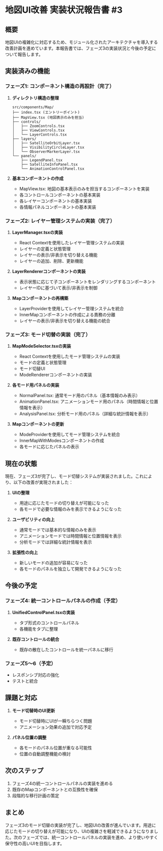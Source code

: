 # 地図UI改善 実装状況報告書 #3

## 概要

地図UIの複雑化に対応するため、モジュール化されたアーキテクチャを導入する改善計画を進めています。本報告書では、フェーズ3の実装状況と今後の予定について報告します。

## 実装済みの機能

### フェーズ1: コンポーネント構造の再設計（完了）

1. **ディレクトリ構造の整理**
   ```
   src/components/Map/
   ├── index.tsx (エントリーポイント)
   ├── MapView.tsx (地図表示のみを担当)
   ├── controls/
   │   ├── ZoomControls.tsx
   │   ├── ViewControls.tsx
   │   └── LayerControls.tsx
   ├── layers/
   │   ├── SatelliteOrbitLayer.tsx
   │   ├── VisibilityCircleLayer.tsx
   │   └── ObserverMarkerLayer.tsx
   └── panels/
       ├── LegendPanel.tsx
       ├── SatelliteInfoPanel.tsx
       └── AnimationControlPanel.tsx
   ```

2. **基本コンポーネントの作成**
   - MapView.tsx: 地図の基本表示のみを担当するコンポーネントを実装
   - 各コントロールコンポーネントの基本実装
   - 各レイヤーコンポーネントの基本実装
   - 各情報パネルコンポーネントの基本実装

### フェーズ2: レイヤー管理システムの実装（完了）

1. **LayerManager.tsxの実装**
   - React Contextを使用したレイヤー管理システムの実装
   - レイヤーの定義と状態管理
   - レイヤーの表示/非表示を切り替える機能
   - レイヤーの追加、削除、更新機能

2. **LayerRendererコンポーネントの実装**
   - 表示状態に応じて子コンポーネントをレンダリングするコンポーネント
   - レイヤーIDに基づいて表示/非表示を制御

3. **Mapコンポーネントの再構築**
   - LayerProviderを使用してレイヤー管理システムを統合
   - InnerMapコンポーネントの作成による責務の分離
   - レイヤーの表示/非表示を切り替える機能の統合

### フェーズ3: モード切替の実装（完了）

1. **MapModeSelector.tsxの実装**
   - React Contextを使用したモード管理システムの実装
   - モードの定義と状態管理
   - モード切替UI
   - ModeRendererコンポーネントの実装

2. **各モード用パネルの実装**
   - NormalPanel.tsx: 通常モード用のパネル（基本情報のみ表示）
   - AnimationPanel.tsx: アニメーションモード用のパネル（時間情報と位置情報を表示）
   - AnalysisPanel.tsx: 分析モード用のパネル（詳細な統計情報を表示）

3. **Mapコンポーネントの更新**
   - ModeProviderを使用してモード管理システムを統合
   - InnerMapWithModesコンポーネントの作成
   - 各モードに応じたパネルの表示

## 現在の状態

現在、フェーズ3が完了し、モード切替システムが実装されました。これにより、以下の改善が実現されました：

1. **UIの整理**
   - 用途に応じたモードの切り替えが可能になった
   - 各モードで必要な情報のみを表示できるようになった

2. **ユーザビリティの向上**
   - 通常モードでは基本的な情報のみを表示
   - アニメーションモードでは時間情報と位置情報を表示
   - 分析モードでは詳細な統計情報を表示

3. **拡張性の向上**
   - 新しいモードの追加が容易になった
   - 各モードのパネルを独立して開発できるようになった

## 今後の予定

### フェーズ4: 統一コントロールパネルの作成（予定）

1. **UnifiedControlPanel.tsxの実装**
   - タブ形式のコントロールパネル
   - 各機能をタブに整理

2. **既存コントロールの統合**
   - 既存の散在したコントロールを統一パネルに移行

### フェーズ5〜6（予定）

- レスポンシブ対応の強化
- テストと統合

## 課題と対応

1. **モード切替時のUI更新**
   - モード切替時にUIが一瞬ちらつく問題
   - アニメーション効果の追加で対応予定

2. **パネル位置の調整**
   - 各モードのパネル位置が重なる可能性
   - 位置の自動調整機能の検討

## 次のステップ

1. フェーズ4の統一コントロールパネルの実装を進める
2. 既存のMapコンポーネントとの互換性を確保
3. 段階的な移行計画の策定

## まとめ

フェーズ3のモード切替の実装が完了し、地図UIの改善が進んでいます。用途に応じたモードの切り替えが可能になり、UIの複雑さを軽減できるようになりました。次のフェーズでは、統一コントロールパネルの実装を進め、より使いやすく保守性の高いUIを目指します。

